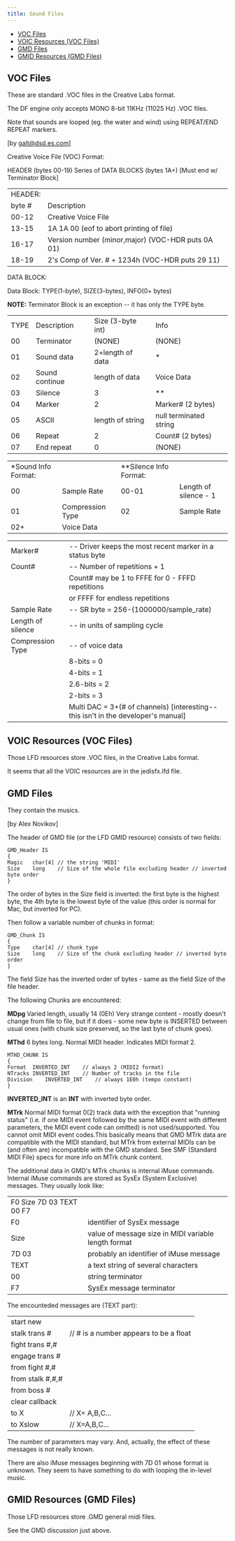 ```yaml
---
title: Sound Files
---
```


* [VOC Files](#voc)
* [VOIC Resources (VOC Files)](#voic)
* [GMD Files](#gmd)
* [GMID Resources (GMD Files)](#gmid)

## <a id="voc" /> VOC Files

These are standard .VOC files in the Creative Labs format.

The DF engine only accepts MONO 8-bit 11KHz (11025 Hz) .VOC files.

Note that sounds are looped (eg. the water and wind) using REPEAT/END REPEAT markers.

[by galt@dsd.es.com]

Creative Voice File (VOC) Format:

HEADER (bytes 00-19)
Series of DATA BLOCKS (bytes 1A+) [Must end w/ Terminator Block]

|||
|--- |--- |
|HEADER:    |
|byte # 	|Description
|00-12	    |Creative Voice File
|13-15	    |1A 1A 00 (eof to abort printing of file)
|16-17	    |Version number (minor,major) (VOC-HDR puts 0A 01)
|18-19	    |2's Comp of Ver. # + 1234h (VOC-HDR puts 29 11)

DATA BLOCK:

Data Block: TYPE(1-byte), SIZE(3-bytes), INFO(0+ bytes)

**NOTE:** Terminator Block is an exception -- it has only the TYPE byte.

|||||
|--- |--- |--- |--- |
|TYPE   |Description    |Size (3-byte int)  |Info
|00	    |Terminator	    |(NONE)	            |(NONE)
|01	    |Sound data	    |2+length of data	|*
|02	    |Sound continue	|length of data	    |Voice Data
|03	    |Silence	    |3	                |**
|04	    |Marker	        |2	                |Marker# (2 bytes)
|05	    |ASCII	        |length of string	|null terminated string
|06	    |Repeat	        |2	                |Count# (2 bytes)
|07	    |End repeat	    |0	                |(NONE)

|||||
|--- |--- |--- |--- |
|*Sound Info Format:    |                   |**Silence Info Format: |
|00	                    |Sample Rate	    |00-01	                |Length of silence - 1
|01	                    |Compression Type	|02	                    |Sample Rate
|02+	                |Voice Data		    |                       |

|||
|--- |--- |
|Marker#	        |-- Driver keeps the most recent marker in a status byte
|Count#	            |-- Number of repetitions + 1
|                   |Count# may be 1 to FFFE for 0 - FFFD repetitions
|                   |or FFFF for endless repetitions
|Sample Rate	    |-- SR byte = 256-(1000000/sample_rate)
|Length of silence	|-- in units of sampling cycle
|Compression Type	|-- of voice data
|                   |8-bits = 0
|                   |4-bits = 1
|                   |2.6-bits = 2
|                   |2-bits = 3
|                   |Multi DAC = 3+(# of channels) [interesting-- this isn't in the developer's manual]


## <a id="voic" /> VOIC Resources (VOC Files)

Those LFD resources store .VOC files, in the Creative Labs format.

It seems that all the VOIC resources are in the jedisfx.lfd file.

## <a id="gmd" /> GMD Files

They contain the musics.

[by Alex Novikov]

The header of GMD file (or the LFD GMID resource) consists of two fields:

```
GMD_Header IS		
{		
Magic	char[4]	// the string 'MIDI'
Size	long	// Size of the whole file excluding header // inverted byte order
}		
```

The order of bytes in the Size field is inverted: the first byte is the highest byte, the 4th byte is the lowest byte of the value (this order is normal for Mac, but inverted for PC).

Then follow a variable number of chunks in format:

```
GMD_Chunk IS		
{		
Type	char[4]	// chunk type
Size	long	// Size of the chunk excluding header // inverted byte order
}	
```	

The field Size has the inverted order of bytes - same as the field Size of the file header.

The following Chunks are encountered:

**MDpg**
Varied length, usually 14 (0Eh)
Very strange content - mostly doesn't change from file to file, but if it does - some new byte is INSERTED between usual ones (with chunk size preserved, so the last byte of chunk goes).

**MThd**
6 bytes long.
Normal MIDI header. Indicates MIDI format 2.

```
MTHD_CHUNK IS		
{		
Format	INVERTED_INT	// always 2 (MIDI2 format)
NTracks	INVERTED_INT	// Number of tracks in the file
Division	INVERTED_INT	// always 1E0h (tempo constant)
}
```		

**INVERTED_INT** is an **INT** with inverted byte order.

**MTrk**
Normal MIDI format 0(2) track data with the exception that "running status" (i.e. if one MIDI event followed by the same MIDI event with different parameters, the MIDI event code can omitted) is not used/supported. You cannot omit MIDI event codes.This basically means that GMD MTrk data are compatible with the MIDI standard, but MTrk from external MIDIs can be (and often are) incompatible with the GMD standard. See SMF (Standard MIDI File) specs for more info on MTrk chunk content.

The additional data in GMD's MTrk chunks is internal iMuse commands. Internal iMuse commands are stored as SysEx (System Exclusive) messages. They usually look like:

|||
|--- |--- |
|F0 Size 7D 03 TEXT 00 F7   |
|F0	                        |identifier of SysEx message
|Size	                    |value of message size in MIDI variable length format
|7D 03	                    |probably an identifier of iMuse message
|TEXT	                    |a text string of several characters
|00	                        |string terminator
|F7	                        |SysEx message terminator

The encounteded messages are (TEXT part):

|||
|--- |--- |
|start new	        |
|stalk trans #	    |// # is a number appears to be a float
|fight trans #,#	|
|engage trans #	    |
|from fight #,#	    |
|from stalk #,#,#	|
|from boss #	    |
|clear callback	    |
|to X	            |// X= A,B,C...
|to Xslow	        |// X=A,B,C...

The number of parameters may vary. And, actually, the effect of these messages is not really known.

There are also iMuse messages beginning with 7D 01 whose format is unknown. They seem to have something to do with looping the in-level music.

## <a id="gmid" /> GMID Resources (GMD Files)

Those LFD resources store .GMD general midi files.

See the GMD discussion just above.
